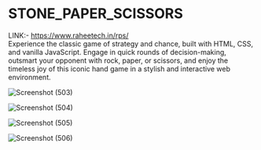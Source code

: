 # STONE_PAPER_SCISSORS
LINK:- https://www.raheetech.in/rps/ <BR>
 Experience the classic game of strategy and chance, built with HTML, CSS, and vanilla JavaScript. Engage in quick rounds of decision-making, outsmart your opponent with rock, paper, or scissors, and enjoy the timeless joy of this iconic hand game in a stylish and interactive web environment.

 
![Screenshot (503)](https://github.com/raheetech/STONE_PAPER_SCISSORS/assets/137060785/81e7fb8e-fe62-4b70-a6c7-e0c131f24f60)


![Screenshot (504)](https://github.com/raheetech/STONE_PAPER_SCISSORS/assets/137060785/5e23da31-cd07-4181-af16-0f0a8fd01068)


![Screenshot (505)](https://github.com/raheetech/STONE_PAPER_SCISSORS/assets/137060785/ade12e7f-807f-4b26-80dd-9de17d4ef83e)


![Screenshot (506)](https://github.com/raheetech/STONE_PAPER_SCISSORS/assets/137060785/f9a246f6-e0f8-46a1-8a27-c9ed174f17b8)
